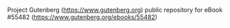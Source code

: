Project Gutenberg (https://www.gutenberg.org) public repository for
eBook #55482 (https://www.gutenberg.org/ebooks/55482)
